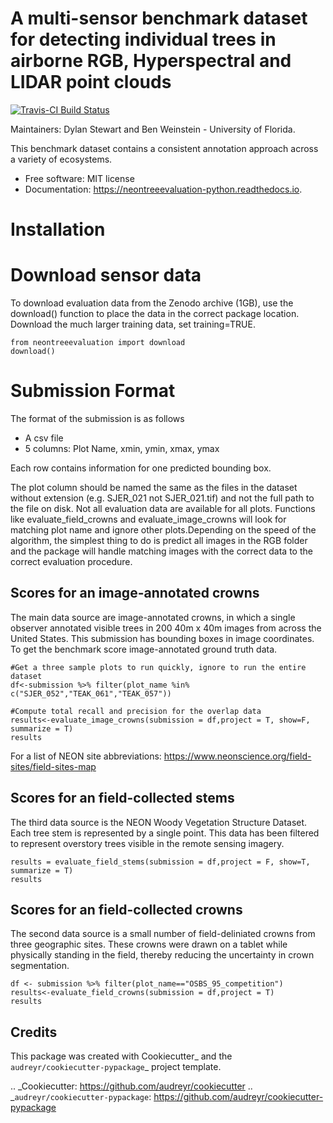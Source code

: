 # A multi-sensor benchmark dataset for detecting individual trees in airborne RGB, Hyperspectral and LIDAR point clouds

[![Travis-CI Build
Status](https://travis-ci.org/Weecology/neontreeevaluation_python.svg?branch=master)](https://travis-ci.org/Weecology/neontreeevaluation_python)


 Maintainers: Dylan Stewart and Ben Weinstein - University of Florida.

 This benchmark dataset contains a consistent annotation approach across a variety of ecosystems.

* Free software: MIT license
* Documentation: https://neontreeevaluation-python.readthedocs.io.

# Installation

# Download sensor data

To download evaluation data from the Zenodo archive (1GB), use the download() function to place the data in the correct package location. Download the much larger training data, set training=TRUE.
```{r, eval=FALSE}
from neontreeevaluation import download
download()
```

# Submission Format

The format of the submission is as follows

* A csv file
* 5 columns: Plot Name, xmin, ymin, xmax, ymax

Each row contains information for one predicted bounding box.

The plot column should be named the same as the files in the dataset without extension (e.g. SJER_021 not SJER_021.tif) and not the full path to the file on disk. Not all evaluation data are available for all plots. Functions like evaluate_field_crowns and evaluate_image_crowns will look for matching plot name and ignore other plots.Depending on the speed of the algorithm, the simplest thing to do is predict all images in the RGB folder and the package will handle matching images with the correct data to the correct evaluation procedure.

## Scores for an image-annotated crowns

The main data source are image-annotated crowns, in which a single observer annotated visible trees in 200 40m x 40m images from across the United States. This submission has bounding boxes in image coordinates. To get the benchmark score image-annotated ground truth data.

```{r}
#Get a three sample plots to run quickly, ignore to run the entire dataset
df<-submission %>% filter(plot_name %in% c("SJER_052","TEAK_061","TEAK_057"))

#Compute total recall and precision for the overlap data
results<-evaluate_image_crowns(submission = df,project = T, show=F, summarize = T)
results
```

For a list of NEON site abbreviations: https://www.neonscience.org/field-sites/field-sites-map

## Scores for an field-collected stems
The third data source is the NEON Woody Vegetation Structure Dataset. Each tree stem is represented by a single point. This data has been filtered to represent overstory trees visible in the remote sensing imagery.

```
results = evaluate_field_stems(submission = df,project = F, show=T, summarize = T)
results
```

## Scores for an field-collected crowns

The second data source is a small number of field-deliniated crowns from three geographic sites. These crowns were drawn on a tablet while physically standing in the field, thereby reducing the uncertainty in crown segmentation.

```
df <- submission %>% filter(plot_name=="OSBS_95_competition")
results<-evaluate_field_crowns(submission = df,project = T)
results
```

Credits
-------

This package was created with Cookiecutter_ and the `audreyr/cookiecutter-pypackage`_ project template.

.. _Cookiecutter: https://github.com/audreyr/cookiecutter
.. _`audreyr/cookiecutter-pypackage`: https://github.com/audreyr/cookiecutter-pypackage
